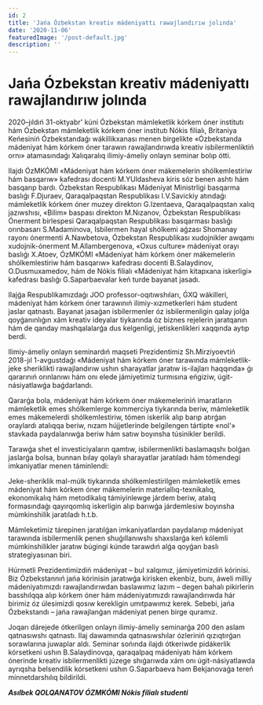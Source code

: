 ```yaml
---
id: 2
title: 'Jańa Ózbekstan kreativ mádeniyattı rawajlandırıw jolında'
date: '2020-11-06'
featuredImage: '/post-default.jpg'
description: ''
---
```


# Jańa Ózbekstan kreativ mádeniyattı rawajlandırıw jolında

2020–jıldıń 31-oktyabr' kúni Ózbekstan mámleketlik kórkem óner institutı hám Ózbekstan mámleketlik kórkem óner institutı Nókis filialı, Britaniya Keńesiniń Ózbekstandaǵı wákillikxanası menen birgelikte «Ózbekstanda mádeniyat hám kórkem óner tarawın rawajlandırıwda kreativ isbilermenliktiń ornı» atamasındaǵı Xalıqaralıq ilimiy-ámeliy onlayn seminar bolıp ótti.

Ilajdı ÓzMKÓMI «Mádeniyat hám kórkem óner mákemelerin shólkemlestiriw hám basqarıw» kafedrası docenti M.YUldasheva kiris sóz benen ashtı hám basqarıp bardı. Ózbekstan Respublikası Mádeniyat Ministrligi basqarma baslıǵı F.Djuraev, Qaraqalpaqstan Respublikası I.V.Savickiy atındaǵı mámleketlik kórkem óner muzey direktorı G.Izentaeva, Qaraqalpaqstan xalıq jazıwshısı, «Bilim» baspası direktorı M.Nızanov, Ózbekstan Respublikası Ónerment birlespesi Qaraqalpaqstan Respublikası basqarması baslıǵı orınbasarı S.Madaminova, Isbilermen hayal shólkemi aǵzası Shomanay rayonı ónermenti A.Nawbetova, Ózbekstan Respublikası xudojnikler awqamı xudojnik-ónerment M.Allambergenova, «Oxus culture» mádeniyat orayı baslıǵı X.Atoev, ÓzMKÓMI «Mádeniyat hám kórkem óner mákemelerin shólkemlestiriw hám basqarıw» kafedrası docenti B.Salaydinov, O.Dusmuxamedov, hám de Nókis filialı «Mádeniyat hám kitapxana iskerligi» kafedrası baslıǵı G.Saparbaevalar keń turde bayanat jasadı.

Ilajǵa Respublikamızdaǵı JOO professor-oqıtıwshıları, ǴXQ wákilleri, mádeniyat hám kórkem óner tarawınıń ilimiy-xızmetkerleri hám student jaslar qatnastı. Bayanat jasaǵan isbilermenler óz isbilermenligin qalay jolǵa qoyǵanınlıǵın xám kreativ ideyalar tiykarında óz biznes rejelerin jaratqanın hám de qanday mashqalalarǵa dus kelgenligi, jetiskenlikleri xaqqında aytıp berdi.

Ilimiy-ámeliy onlayn seminardıń maqseti Prezidentimiz Sh.Mirziyoevtiń 2018-jıl 1-avgustdaǵı «Mádeniyat hám kórkem óner tarawında mámleketlik-jeke sheriklikti rawajlandırıw ushın sharayatlar jaratıw is-ilajları haqqında» ǵı qararınıń orınlanıwı hám onı elede jámiyetimiz turmısına eńgiziw, úgit-násiyatlawǵa baǵdarlandı.

Qararǵa bola, mádeniyat hám kórkem óner mákemeleriniń imaratların mámleketlik emes shólkemlerge kommerciya tiykarında beriw, mámleketlik emes mákemelerdi shólkemlestiriw, tómen iskerlik alıp barıp atırǵan oraylardı atalıqqa beriw, nızam hújjetlerinde belgilengen tártipte «nol'» stavkada paydalanıwǵa beriw hám satıw boyınsha túsinikler berildi.

Tarawǵa shet el investiciyaların qamtıw, isbilermenlikti baslamaqshı bolǵan jaslarǵa bolsa, bunnan bılay qolaylı sharayatlar jaratıladı hám tómendegi imkaniyatlar menen táminlendi:

Jeke-sheriklik mal-múlk tiykarında shólkemlestirilgen mámleketlik emes mádeniyat hám kórkem óner mákemelerin materiallıq-texnikalıq, ekonomikalıq hám metodikalıq támiyinlewge járdem beriw, atalıq formasındaǵı qayırqomlıq iskerligin alıp barıwǵa járdemlesiw boyınsha múmkinshilik jaratıladı h.t.b.

Mámleketimiz tárepinen jaratılǵan imkaniyatlardan paydalanıp mádeniyat tarawında isbilermenlik penen shuǵıllanıwshı shaxslarǵa keń kólemli múmkinshilikler jaratıw búgingi kúnde tarawdıń alǵa qoyǵan baslı strategiyasınan biri.

Húrmetli Prezidentimizdiń mádeniyat – bul xalqımız, jámiyetimizdiń kórinisi. Biz Ózbekstannıń jańa kórinisin jaratıwǵa kirisken ekenbiz, bunı, áweli milliy mádeniyatımızdı rawajlandırıwdan baslawımız lazım – degen bahalı pikirlerin basshılqqa alıp kórkem óner hám mádeniyatımızdı rawajlandırıwda hár birimiz óz úlesimizdi qosıw kerekligin umıtpawımız kerek. Sebebi, jańa Ózbekstandı – jańa rawajlanǵan mádeniyat penen birge quramız.

Joqarı dárejede ótkerilgen onlayn ilimiy-ámeliy seminarǵa 200 den aslam qatnasıwshı qatnastı. Ilaj dawamında qatnasıwshılar ózleriniń qızıqtırǵan sorawlarına juwaplar aldı. Seminar sońında ilajdı ótkeriwde pidákerlik kórsetkeni ushın B.Salaydinovqa, qaraqalpaq mádeniyatı hám kórkem ónerinde kreativ isbilermenlikti júzege shıǵarıwda xám onı úgit-násiyatlawda ayrıqsha belsendilik kórsetkeni ushın G.Saparbaeva hǝm Bekjanovaǵa tereń minnetdarshılıq bildirildi.

**_Asılbek QOLQANATOV ÓZMKÓMI Nókis filialı studenti_**
